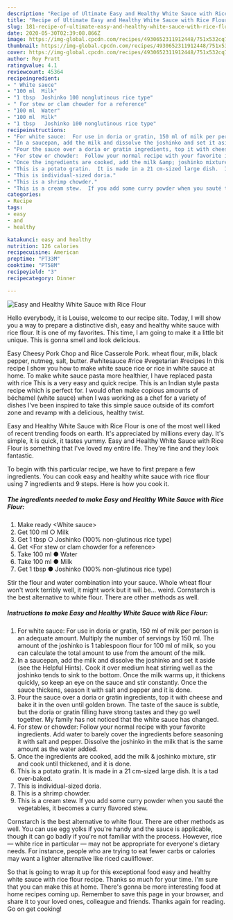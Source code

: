 ```yaml
---
description: "Recipe of Ultimate Easy and Healthy White Sauce with Rice Flour"
title: "Recipe of Ultimate Easy and Healthy White Sauce with Rice Flour"
slug: 181-recipe-of-ultimate-easy-and-healthy-white-sauce-with-rice-flour
date: 2020-05-30T02:39:08.866Z
image: https://img-global.cpcdn.com/recipes/4930652311912448/751x532cq70/easy-and-healthy-white-sauce-with-rice-flour-recipe-main-photo.jpg
thumbnail: https://img-global.cpcdn.com/recipes/4930652311912448/751x532cq70/easy-and-healthy-white-sauce-with-rice-flour-recipe-main-photo.jpg
cover: https://img-global.cpcdn.com/recipes/4930652311912448/751x532cq70/easy-and-healthy-white-sauce-with-rice-flour-recipe-main-photo.jpg
author: Roy Pratt
ratingvalue: 4.1
reviewcount: 45364
recipeingredient:
- " White sauce"
- "100 ml  Milk"
- "1 tbsp  Joshinko 100 nonglutinous rice type"
- " For stew or clam chowder for a reference"
- "100 ml  Water"
- "100 ml  Milk"
- "1 tbsp   Joshinko 100 nonglutinous rice type"
recipeinstructions:
- "For white sauce:  For use in doria or gratin, 150 ml of milk per person is an adequate amount.  Multiply the number of servings by 150 ml.  The amount of the joshinko is 1 tablespoon flour for 100 ml of milk, so you can calculate the total amount to use from the amount of the milk."
- "In a saucepan, add the milk and dissolve the joshinko and set it aside (see the Helpful Hints).  Cook it over medium heat stirring well as the joshinko tends to sink to the bottom.  Once the milk warms up, it thickens quickly, so keep an eye on the sauce and stir constantly.  Once the sauce thickens, season it with salt and pepper and it is done."
- "Pour the sauce over a doria or gratin ingredients, top it with cheese and bake it in the oven until golden brown.  The taste of the sauce is subtle, but the doria or gratin filling have strong tastes and they go well together.  My family has not noticed that the white sauce has changed."
- "For stew or chowder:  Follow your normal recipe with your favorite ingredients.  Add water to barely cover the ingredients before seasoning it with salt and pepper.  Dissolve the joshinko in the milk that is the same amount as the water added."
- "Once the ingredients are cooked, add the milk &amp; joshinko mixture, stir and cook until thickened, and it is done."
- "This is a potato gratin.  It is made in a 21 cm-sized large dish.  It is a tad over-baked."
- "This is individual-sized doria."
- "This is a shrimp chowder."
- "This is a cream stew.  If you add some curry powder when you sauté the vegetables, it becomes a curry flavored stew."
categories:
- Recipe
tags:
- easy
- and
- healthy

katakunci: easy and healthy 
nutrition: 126 calories
recipecuisine: American
preptime: "PT33M"
cooktime: "PT58M"
recipeyield: "3"
recipecategory: Dinner

---
```



![Easy and Healthy White Sauce with Rice Flour](https://img-global.cpcdn.com/recipes/4930652311912448/751x532cq70/easy-and-healthy-white-sauce-with-rice-flour-recipe-main-photo.jpg)

Hello everybody, it is Louise, welcome to our recipe site. Today, I will show you a way to prepare a distinctive dish, easy and healthy white sauce with rice flour. It is one of my favorites. This time, I am going to make it a little bit unique. This is gonna smell and look delicious.

Easy Cheesy Pork Chop and Rice Casserole Pork. wheat flour, milk, black pepper, nutmeg, salt, butter. #whitesauce #rice #vegetarian #recipes In this recipe I show you how to make white sauce rice or rice in white sauce at home. To make white sauce pasta more healthier, I have replaced pasta with rice This is a very easy and quick recipe. This is an Indian style pasta recipe which is perfect for. I would often make copious amounts of béchamel (white sauce) when I was working as a chef for a variety of dishes I&#39;ve been inspired to take this simple sauce outside of its comfort zone and revamp with a delicious, healthy twist.

Easy and Healthy White Sauce with Rice Flour is one of the most well liked of recent trending foods on earth. It's appreciated by millions every day. It's simple, it is quick, it tastes yummy. Easy and Healthy White Sauce with Rice Flour is something that I've loved my entire life. They're fine and they look fantastic.


To begin with this particular recipe, we have to first prepare a few ingredients. You can cook easy and healthy white sauce with rice flour using 7 ingredients and 9 steps. Here is how you cook it.

<!--inarticleads1-->

##### The ingredients needed to make Easy and Healthy White Sauce with Rice Flour:

1. Make ready  &lt;White sauce&gt;
1. Get 100 ml ○ Milk
1. Get 1 tbsp ○ Joshinko (100% non-glutinous rice type)
1. Get  &lt;For stew or clam chowder for a reference&gt;
1. Take 100 ml ● Water
1. Take 100 ml ● Milk
1. Get 1 tbsp ●  Joshinko (100% non-glutinous rice type)


Stir the flour and water combination into your sauce. Whole wheat flour won&#39;t work terribly well, it might work but it will be… weird. Cornstarch is the best alternative to white flour. There are other methods as well. 

<!--inarticleads2-->

##### Instructions to make Easy and Healthy White Sauce with Rice Flour:

1. For white sauce:  For use in doria or gratin, 150 ml of milk per person is an adequate amount.  Multiply the number of servings by 150 ml.  The amount of the joshinko is 1 tablespoon flour for 100 ml of milk, so you can calculate the total amount to use from the amount of the milk.
1. In a saucepan, add the milk and dissolve the joshinko and set it aside (see the Helpful Hints).  Cook it over medium heat stirring well as the joshinko tends to sink to the bottom.  Once the milk warms up, it thickens quickly, so keep an eye on the sauce and stir constantly.  Once the sauce thickens, season it with salt and pepper and it is done.
1. Pour the sauce over a doria or gratin ingredients, top it with cheese and bake it in the oven until golden brown.  The taste of the sauce is subtle, but the doria or gratin filling have strong tastes and they go well together.  My family has not noticed that the white sauce has changed.
1. For stew or chowder:  Follow your normal recipe with your favorite ingredients.  Add water to barely cover the ingredients before seasoning it with salt and pepper.  Dissolve the joshinko in the milk that is the same amount as the water added.
1. Once the ingredients are cooked, add the milk &amp; joshinko mixture, stir and cook until thickened, and it is done.
1. This is a potato gratin.  It is made in a 21 cm-sized large dish.  It is a tad over-baked.
1. This is individual-sized doria.
1. This is a shrimp chowder.
1. This is a cream stew.  If you add some curry powder when you sauté the vegetables, it becomes a curry flavored stew.


Cornstarch is the best alternative to white flour. There are other methods as well. You can use egg yolks if you&#39;re handy and the sauce is applicable, though it can go badly if you&#39;re not familiar with the process. However, rice — white rice in particular — may not be appropriate for everyone&#39;s dietary needs. For instance, people who are trying to eat fewer carbs or calories may want a lighter alternative like riced cauliflower. 

So that is going to wrap it up for this exceptional food easy and healthy white sauce with rice flour recipe. Thanks so much for your time. I'm sure that you can make this at home. There's gonna be more interesting food at home recipes coming up. Remember to save this page in your browser, and share it to your loved ones, colleague and friends. Thanks again for reading. Go on get cooking!
